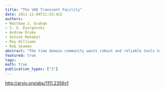 ```yaml
---
title: "The VAO Transient Facility"
date: 2011-11-09T21:53:42Z
authors:
- Matthew J. Graham
- S. G. Djorgovski
- Andrew Drake
- Ashish Mahabal
- Roy Williams
- Rob Seaman
abstract: "The time domain community wants robust and reliable tools to enable production of and subscription to community-endorsed event notification packets (VOEvent). The VAO Transient Facility (VTF) is being designed to be the premier brokering service for the community, both collecting and disseminating observations about time-critical astronomical transients but also supporting annotations and the application of intelligent machine-learning to those observations. This distinguishes two types of activity associated with the facility: core infrastructure and user services. In this paper, we will review the prior art in both areas and describe the planned capabilities of the VTF. In particular, we will focus on scalability and quality-of-service issues required by the next generation of sky surveys, such as LSST and SKA."
featured: true
tags:
math: true
publication_types: ["2"]
---
```

http://arxiv.org/abs/1111.2356v1
